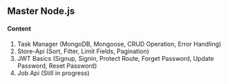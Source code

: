 ## Master Node.js

#### Content

1. Task Manager (MongoDB, Mongoose, CRUD Operation, Error Handling)
2. Store-Api (Sort, Filter, Limit Fields, Pagination)
3. JWT Basics (Signup, Signin, Protect Route, Forget Password, Update Password, Reset Password)
4. Job Api (Still in progress)
